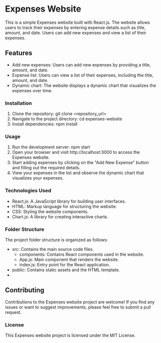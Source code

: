 # Expenses Website

This is a simple Expenses website built with React.js. The website allows users to track their expenses by entering expense details such as title, amount, and date. Users can add new expenses and view a list of their expenses.

## Features
- Add new expenses: Users can add new expenses by providing a title, amount, and date.
- Expense list: Users can view a list of their expenses, including the title, amount, and date.
- Dynamic chart: The website displays a dynamic chart that visualizes the expenses over time.

### Installation

1. Clone the repository: git clone <repository_url>
2. Navigate to the project directory: cd expenses-website
3. Install dependencies: npm install

### Usage

1. Run the development server: npm start
2. Open your browser and visit http://localhost:3000 to access the Expenses website.
3. Start adding expenses by clicking on the "Add New Expense" button and filling out the required details.
4. View your expenses in the list and observe the dynamic chart that visualizes your expenses.

### Technologies Used

- React.js: A JavaScript library for building user interfaces.
- HTML: Markup language for structuring the website.
- CSS: Styling the website components.
- Chart.js: A library for creating interactive charts.

### Folder Structure

The project folder structure is organized as follows:

- src: Contains the main source code files.
    - components: Contains React components used in the website.
    - App.js: Main component that renders the website.
    - index.js: Entry point for the React application.
- public: Contains static assets and the HTML template.
- 
## Contributing

Contributions to the Expenses website project are welcome! If you find any issues or want to suggest improvements, please feel free to submit a pull request.

### License

This Expenses website project is licensed under the MIT License.

